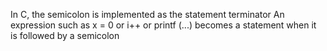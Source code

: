 In C, the semicolon is implemented as the statement terminator
An expression such as x = 0 or i++ or printf (...) becomes a statement when it is followed by a semicolon
